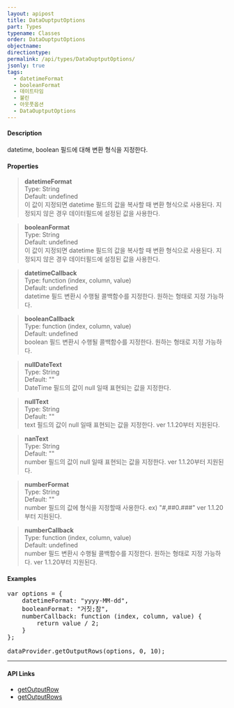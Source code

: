 ```yaml
---
layout: apipost
title: DataOuptputOptions
part: Types
typename: Classes
order: DataOuptputOptions
objectname: 
directiontype: 
permalink: /api/types/DataOuptputOptions/
jsonly: true
tags:
  - datetimeFormat
  - booleanFormat
  - 데이트타임
  - 불린
  - 아웃풋옵션
  - DataOuptputOptions
---
```


#### Description

 datetime, boolean 필드에 대해 변환 형식을 지정한다.

#### Properties

> **datetimeFormat**  
> Type: String  
> Default: undefined  
> 이 값이 지정되면 datetime 필드의 값을 복사할 때 변환 형식으로 사용된다. 지정되지 않은 경우 데이터필드에 설정된 값을 사용한다.  

> **booleanFormat**  
> Type: String  
> Default: undefined  
> 이 값이 지정되면 datetime 필드의 값을 복사할 때 변환 형식으로 사용된다. 지정되지 않은 경우 데이터필드에 설정된 값을 사용한다.  

> **datetimeCallback**   
> Type: function (index, column, value)   
> Default: undefined   
> datetime 필드 변환시 수행될 콜백함수를 지정한다. 원하는 형태로 지정 가능하다.   

> **booleanCallback**   
> Type: function (index, column, value)   
> Default: undefined   
> boolean 필드 변환시 수행될 콜백함수를 지정한다. 원하는 형태로 지정 가능하다.   

> **nullDateText**  
> Type: String  
> Default: ""  
> DateTime 필드의 값이 null 일때 표현되는 값을 지정한다. 

> **nullText**  
> Type: String  
> Default: ""  
> text 필드의 값이 null 일때 표현되는 값을 지정한다. 
> ver 1.1.20부터 지원된다.

> **nanText**  
> Type: String  
> Default: ""  
> number 필드의 값이 null 일때 표현되는 값을 지정한다. 
> ver 1.1.20부터 지원된다.

> **numberFormat**  
> Type: String  
> Default: ""  
> number 필드의 값에 형식을 지정할때 사용한다. 
> ex) "#,##0.###" 
> ver 1.1.20부터 지원된다.

> **numberCallback**  
> Type: function (index, column, value)  
> Default: undefined  
> number 필드 변환시 수행될 콜백함수를 지정한다. 원하는 형태로 지정 가능하다. 
> ver 1.1.20부터 지원된다.

#### Examples   

<pre class="prettyprint">
var options = {
	datetimeFormat: "yyyy-MM-dd",
	booleanFormat: "거짓;참",
	numberCallback: function (index, column, value) {
	    return value / 2;
	}
};

dataProvider.getOutputRows(options, 0, 10);	
</pre>

---

#### API Links

* [getOutputRow](/api/LocalDataProvider/getOutputRow/)     
* [getOutputRows](/api/LocalDataProvider/getOutputRows/)     

